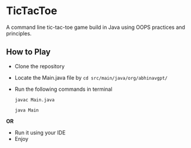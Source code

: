 # TicTacToe

A command line tic-tac-toe game build in Java using OOPS practices and principles.

## How to Play

- Clone the repository
- Locate the Main.java file by
``cd src/main/java/org/abhinavgpt/``
- Run the following commands in terminal
  
  ``javac Main.java``

  
  ``java Main``
  
**OR**

- Run it using your IDE
- Enjoy
  
